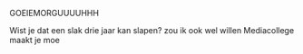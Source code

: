 GOEIEMORGUUUUHHH

Wist je dat een slak drie jaar kan slapen?
zou ik ook wel willen
Mediacollege maakt je moe